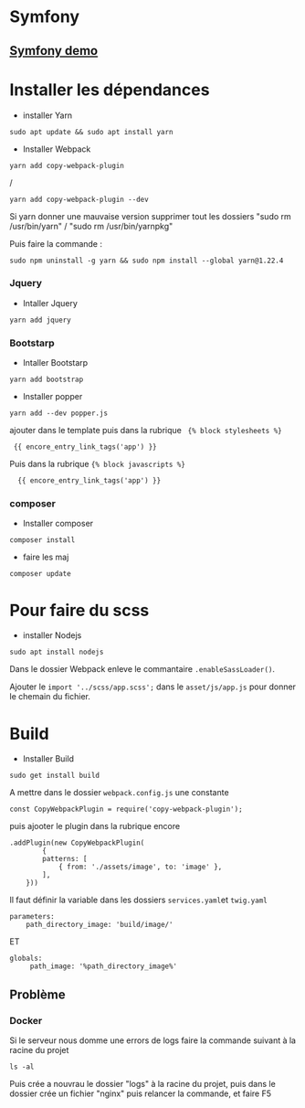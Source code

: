 # Symfony
## [Symfony demo](https://github.com/theomeunier/demo-symfony)


# Installer les dépendances

- installer Yarn

```
sudo apt update && sudo apt install yarn
```   

- Installer Webpack

```
yarn add copy-webpack-plugin
```
/

```
yarn add copy-webpack-plugin --dev
```   

Si yarn donner une mauvaise version supprimer tout les dossiers
"sudo rm /usr/bin/yarn" / "sudo rm /usr/bin/yarnpkg"

Puis faire la commande :

```
sudo npm uninstall -g yarn && sudo npm install --global yarn@1.22.4
```

### Jquery

- Intaller Jquery

```
yarn add jquery
```

### Bootstarp

- Intaller Bootstarp

```
yarn add bootstrap
```


- Installer popper

```
yarn add --dev popper.js
```

ajouter dans le template puis dans la rubrique ` {% block stylesheets %}`

```
 {{ encore_entry_link_tags('app') }}
```

 Puis dans la rubrique `{% block javascripts %}`      

 ```
   {{ encore_entry_link_tags('app') }}
```

### composer

- Installer composer

```
composer install
```

- faire les maj
```
composer update
```


# Pour faire du scss

- installer Nodejs

```
sudo apt install nodejs
```

Dans le dossier Webpack enleve le commantaire `.enableSassLoader()`.

Ajouter le `import '../scss/app.scss';` dans le `asset/js/app.js` pour donner le
chemain du fichier.


# Build

- Installer Build

`sudo get install build`

A mettre dans le dossier  `webpack.config.js` une constante
```
const CopyWebpackPlugin = require('copy-webpack-plugin');
```
puis ajooter le plugin dans la rubrique encore
```
.addPlugin(new CopyWebpackPlugin(
        {
        patterns: [
            { from: './assets/image', to: 'image' },
        ],
    }))
```

Il faut définir la variable dans les dossiers `services.yaml`et `twig.yaml`

```
parameters:
    path_directory_image: 'build/image/'
```

ET

```
globals:
     path_image: '%path_directory_image%'
```


## Problème

### Docker

Si le serveur nous domme une errors de logs faire la commande suivant à la racine du projet

```
ls -al
```

Puis crée a nouvrau le dossier "logs" à la racine du projet, puis dans le
dossier crée un fichier "nginx" puis relancer la commande, et faire F5
